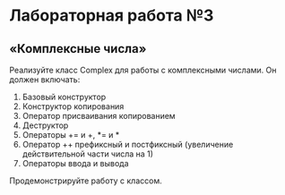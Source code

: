 Лабораторная работа №3
======================
«Комплексные числа»
---------------------

Реализуйте класс Complex для работы с комплексными числами. Он должен включать:

1.	Базовый конструктор
2.	Конструктор копирования
3.	Оператор присваивания копированием
4.	Деструктор
5.	Операторы += и +, *= и *
6.	Оператор ++ префиксный и постфиксный (увеличение действительной части числа на 1)
7.	Операторы ввода и вывода

Продемонстрируйте работу с классом.

